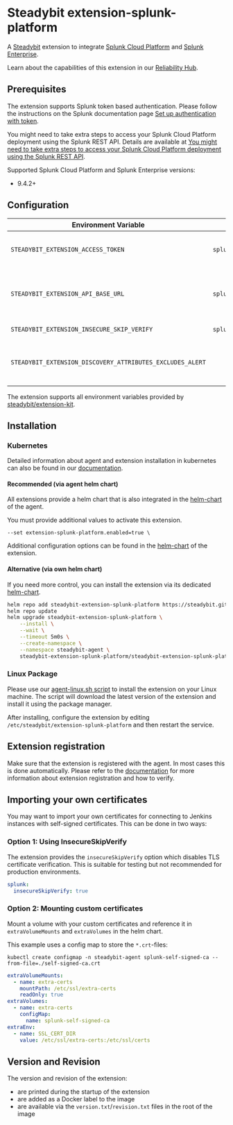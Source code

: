# Steadybit extension-splunk-platform

A [Steadybit](https://www.steadybit.com/) extension to integrate [Splunk Cloud Platform](https://www.splunk.com/en_us/products/splunk-cloud-platform.html)
and [Splunk Enterprise](https://www.splunk.com/en_us/products/splunk-enterprise.html).

Learn about the capabilities of this extension in our [Reliability Hub](https://hub.steadybit.com/extension/com.steadybit.extension_splunk-platform).

## Prerequisites

The extension supports Splunk token based authentication. Please follow the instructions on the Splunk documentation page
[Set up authentication with token](https://docs.splunk.com/Documentation/Splunk/latest/Security/Setupauthenticationwithtokens).

You might need to take extra steps to access your Splunk Cloud Platform deployment using the Splunk REST API. Details are available at
[You might need to take extra steps to access your Splunk Cloud Platform deployment using the Splunk REST API](https://docs.splunk.com/Documentation/Splunk/latest/RESTTUT/RESTandCloud).

Supported Splunk Cloud Platform and Splunk Enterprise versions:
- 9.4.2+

## Configuration

| Environment Variable                                      | Helm value                  | Meaning                                                                                                                              | Required | Default |
|-----------------------------------------------------------|-----------------------------|--------------------------------------------------------------------------------------------------------------------------------------|----------|---------|
| `STEADYBIT_EXTENSION_ACCESS_TOKEN`                        | `splunk.accessToken`        | The token required to access the Splunk Cloud Platform or Splunk Enterprise.                                                         | Yes      |         |
| `STEADYBIT_EXTENSION_API_BASE_URL`                        | `splunk.apiBaseUrl`         | The API URL of the Splunk Cloud Platform or Splunk Enterprise instance, for example `https://<deployment-name>.splunkcloud.com:8089` | Yes      |         |
| `STEADYBIT_EXTENSION_INSECURE_SKIP_VERIFY`                | `splunk.insecureSkipVerify` | Disable TLS certificate validation.                                                                                                  | No       | False   |
| `STEADYBIT_EXTENSION_DISCOVERY_ATTRIBUTES_EXCLUDES_ALERT` |                             | List of Alert Attributes which will be excluded during discovery. Checked by key equality and supporting trailing "*"                | No       |         |

The extension supports all environment variables provided by [steadybit/extension-kit](https://github.com/steadybit/extension-kit#environment-variables).

## Installation

### Kubernetes

Detailed information about agent and extension installation in kubernetes can also be found in
our [documentation](https://docs.steadybit.com/install-and-configure/install-agent/install-on-kubernetes).

#### Recommended (via agent helm chart)

All extensions provide a helm chart that is also integrated in the
[helm-chart](https://github.com/steadybit/helm-charts/tree/main/charts/steadybit-agent) of the agent.

You must provide additional values to activate this extension.

```
--set extension-splunk-platform.enabled=true \
```

Additional configuration options can be found in
the [helm-chart](https://github.com/steadybit/extension-splunk-platform/blob/main/charts/steadybit-extension-splunk-platform/values.yaml)
of the extension.

#### Alternative (via own helm chart)

If you need more control, you can install the extension via its
dedicated [helm-chart](https://github.com/steadybit/extension-splunk-platform/blob/main/charts/steadybit-extension-splunk-platform).

```bash
helm repo add steadybit-extension-splunk-platform https://steadybit.github.io/extension-splunk-platform
helm repo update
helm upgrade steadybit-extension-splunk-platform \
    --install \
    --wait \
    --timeout 5m0s \
    --create-namespace \
    --namespace steadybit-agent \
    steadybit-extension-splunk-platform/steadybit-extension-splunk-platform
```

### Linux Package

Please use our [agent-linux.sh script](https://docs.steadybit.com/install-and-configure/install-agent/install-on-linux-hosts)
to install the extension on your Linux machine. The script will download the latest version of the extension and install
it using the package manager.

After installing, configure the extension by editing `/etc/steadybit/extension-splunk-platform` and then restart the service.

## Extension registration

Make sure that the extension is registered with the agent. In most cases this is done automatically. Please refer to
the [documentation](https://docs.steadybit.com/install-and-configure/install-agent/extension-registration) for more
information about extension registration and how to verify.


## Importing your own certificates

You may want to import your own certificates for connecting to Jenkins instances with self-signed certificates. This can be done in two ways:

### Option 1: Using InsecureSkipVerify

The extension provides the `insecureSkipVerify` option which disables TLS certificate verification. This is suitable for testing but not recommended for production environments.

```yaml
splunk:
  insecureSkipVerify: true
```

### Option 2: Mounting custom certificates

Mount a volume with your custom certificates and reference it in `extraVolumeMounts` and `extraVolumes` in the helm chart.

This example uses a config map to store the `*.crt`-files:

```shell
kubectl create configmap -n steadybit-agent splunk-self-signed-ca --from-file=./self-signed-ca.crt
```

```yaml
extraVolumeMounts:
  - name: extra-certs
    mountPath: /etc/ssl/extra-certs
    readOnly: true
extraVolumes:
  - name: extra-certs
    configMap:
      name: splunk-self-signed-ca
extraEnv:
  - name: SSL_CERT_DIR
    value: /etc/ssl/extra-certs:/etc/ssl/certs
```


## Version and Revision

The version and revision of the extension:

- are printed during the startup of the extension
- are added as a Docker label to the image
- are available via the `version.txt`/`revision.txt` files in the root of the image
